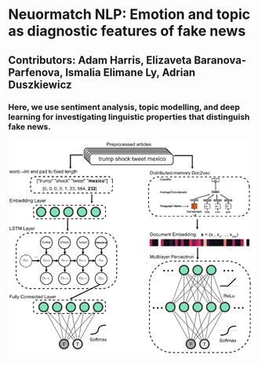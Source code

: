 
# Neuormatch NLP: Emotion and topic as diagnostic features of fake news

## Contributors: Adam Harris, Elizaveta Baranova-Parfenova, Ismalia Elimane Ly, Adrian Duszkiewicz

### Here, we use sentiment analysis, topic modelling, and deep learning for investigating linguistic properties that distinguish fake news.


![alt text](neuromatch_schematic.png)
